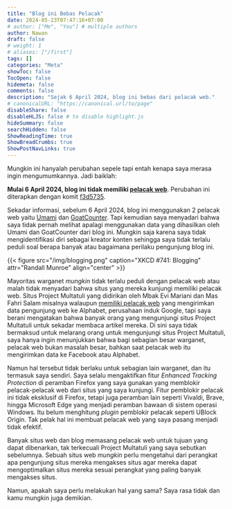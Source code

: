 ```yaml
---
title: "Blog ini Bebas Pelacak"
date: 2024-05-23T07:47:16+07:00
# author: ["Me", "You"] # multiple authors
author: Nawan
draft: false
# weight: 1
# aliases: ["/first"]
tags: []
categories: "Meta"
showToc: false
TocOpen: false
hidemeta: false
comments: false
description: "Sejak 6 April 2024, blog ini bebas dari pelacak web."
# canonicalURL: "https://canonical.url/to/page"
disableShare: false
disableHLJS: false # to disable highlight.js
hideSummary: false
searchHidden: false
ShowReadingTime: true
ShowBreadCrumbs: true
ShowPostNavLinks: true
---
```


Mungkin ini hanyalah perubahan sepele tapi entah kenapa saya merasa ingin mengumumkannya. Jadi baiklah:

**Mulai 6 April 2024, blog ini tidak memiliki [pelacak web](https://en.wikipedia.org/wiki/Web_tracking)**. Perubahan ini diterapkan dengan komit [f3d5735](https://github.com/nawan95/nawan/commit/f3d5735dea26cff74e0596787b8e48df1e18a076#diff-362d2bfcb2c94aa2f74d461e907aca6c7dc38211188173591a5bde2881571218).

Sekadar informasi, sebelum 6 April 2024, blog ini menggunakan 2 pelacak web yaitu [Umami](https://umami.is) dan [GoatCounter](https://www.goatcounter.com/). Tapi kemudian saya menyadari bahwa saya tidak pernah melihat apalagi menggunakan data yang dihasilkan oleh Umami dan GoatCounter dari blog ini. Mungkin saja karena saya tidak mengidentifikasi diri sebagai kreator konten sehingga saya tidak terlalu peduli soal berapa banyak atau bagaimana perilaku pengunjung blog ini.

{{< figure src="/img/blogging.png" caption="XKCD #741: Blogging" attr="Randall Munroe" align="center" >}}

Mayoritas warganet *mungkin* tidak terlalu peduli dengan pelacak web atau malah tidak menyadari bahwa situs yang mereka kunjungi memiliki pelacak web. Situs Project Multatuli yang didirikan oleh Mbak Evi Mariani dan Mas Fahri Salam misalnya walaupun [memiliki pelacak web](https://themarkup.org/blacklight?url=projectmultatuli.org%2F&device=desktop&location=us&force=false) yang mengirimkan data pengunjung web ke Alphabet, perusahaan induk Google, tapi saya berani mengatakan bahwa banyak orang yang mengunjungi situs Project Multatuli untuk sekadar membaca artikel mereka. Di sini saya tidak bermaksud untuk melarang orang untuk mengunjungi situs Project Multatuli, saya hanya ingin menunjukkan bahwa bagi sebagian besar warganet, pelacak web bukan masalah besar, bahkan saat pelacak web itu mengirimkan data ke Facebook atau Alphabet.

Namun hal tersebut tidak berlaku untuk sebagian lain warganet, dan itu termasuk saya sendiri. Saya selalu mengaktifkan fitur *Enhanced Tracking Protection* di peramban Firefox yang saya gunakan yang memblokir pelacak-pelacak web dari situs yang saya kunjungi. Fitur pemblokir pelacak ini tidak eksklusif di Firefox, tetapi juga peramban lain seperti Vivaldi, Brave, hingga Microsoft Edge yang menjadi peramban bawaan di sistem operasi Windows. Itu belum menghitung *plugin* pemblokir pelacak seperti UBlock Origin. Tak pelak hal ini membuat pelacak web yang saya pasang menjadi tidak efektif.

Banyak situs web dan blog memasang pelacak web untuk tujuan yang dapat dibenarkan, tak terkecuali Project Multatuli yang saya sebutkan sebelumnya. Sebuah situs web *mungkin* perlu mengetahui dari perangkat apa pengunjung situs mereka mengakses situs agar mereka dapat mengoptimalkan situs mereka sesuai perangkat yang paling banyak mengakses situs.

Namun, apakah saya perlu melakukan hal yang sama? Saya rasa tidak dan kamu mungkin juga demikian.
